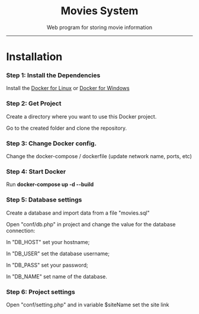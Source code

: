 <h1 align="center">Movies System</h1>
<p align="center">Web program for storing movie information</p>
<hr />

<h1>Installation</h1>

<h3>Step 1:  Install the Dependencies</h3>
<p>Install the <a href="https://docs.docker.com/engine/install/ubuntu/">Docker for Linux</a> or <a href="https://docs.docker.com/desktop/install/windows-install/">Docker for Windows</a></p>

<h3>Step 2: Get Project</h3>
<p>Сreate a directory where you want to use this Docker project.</p>
<p>Go to the created folder and clone the repository.</p>

<h3>Step 3: Change Docker config.</h3>
<p>Change the docker-compose / dockerfile (update network name, ports, etc)</p>

<h3>Step 4: Start Docker</h3>
<p>Run <b>docker-compose up -d --build</b></p>

<h3>Step 5: Database settings</h3>
<p>Create a database and import data from a file "movies.sql"</p>
<p>Open "conf/db.php" in project and change the value for the database connection:</p>
<p>In "DB_HOST" set your hostname;</p>
<p>In "DB_USER" set the database username;</p>
<p>In "DB_PASS" set your password;</p>
<p>In "DB_NAME" set name of the database.</p>

<h3>Step 6: Project settings</h3>
<p>Open "conf/setting.php" and in variable $siteName set the site link</p>